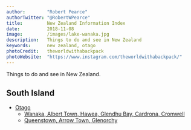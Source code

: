 ```yaml
---
author:        "Robert Pearce"
authorTwitter: "@RobertWPearce"
title:         New Zealand Information Index
date:          2018-11-08
image:         /images/lake-wanaka.jpg
description:   Things to do and see in New Zealand
keywords:      new zealand, otago
photoCredit:   theworldwithabackpack
photoWebsite:  "https://www.instagram.com/theworldwithabackpack/"
---
```


Things to do and see in New Zealand.

## South Island
* [Otago](/new-zealand/otago/index.html)
  * [Wanaka, Albert Town, Hawea, Glendhu Bay, Cardrona, Cromwell](/new-zealand/otago/wanaka-area.html)
  * [Queenstown, Arrow Town, Glenorchy](/new-zealand/otago/queenstown-area.html)

